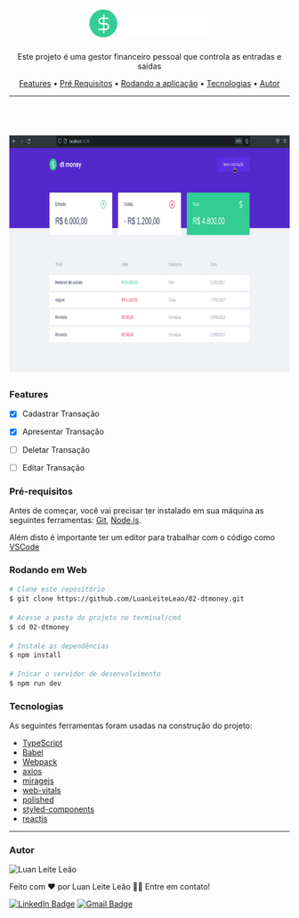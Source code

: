 <h1 align="center"><img alt="tdmoney" title="tdmoney" src="./github/logo.svg" height="50" /></h1>

<p align="center">Este projeto é uma gestor financeiro pessoal que controla as entradas e saidas</p>

<p align="center">
 <a href="#features">Features</a> •
 <a href="#pré-requisitos">Pré Requisitos</a> •
 <a href="#rodando-o-mobile">Rodando a aplicação</a> •
 <a href="#tecnologias">Tecnologias</a> •
 <a href="#autor">Autor</a>
</p>

---

<br>


<h1 align="center">
  <img alt="tdmoney" title="tdmoney" src="./github/dtmoney.gif" height="425" />
 

</h1>


### Features

- [x] Cadastrar Transação
- [x] Apresentar  Transação
- [ ] Deletar Transação
- [ ] Editar Transação



### Pré-requisitos

Antes de começar, você vai precisar ter instalado em sua máquina as seguintes ferramentas:
[Git](https://git-scm.com), [Node.js](https://nodejs.org/en/).

Além disto é importante ter um editor para trabalhar com o código como [VSCode](https://code.visualstudio.com/)


### Rodando em Web

```bash
# Clone este repositório
$ git clone https://github.com/LuanLeiteLeao/02-dtmoney.git

# Acesse a pasta do projeto no terminal/cmd
$ cd 02-dtmoney

# Instale as dependências
$ npm install

# Inicar o servidor de desenvolvimento 
$ npm run dev
```


### Tecnologias

As seguintes ferramentas foram usadas na construção do projeto:

- [TypeScript](https://www.typescriptlang.org/)
- [Babel](https://babeljs.io/)
- [Webpack](https://webpack.js.org/)
- [axios](https://axios-http.com/)    
- [miragejs](https://miragejs.com/)
- [web-vitals](https://sentry.io/for/web-vitals/)
- [polished](https://polished.js.org/)
- [styled-components](https://styled-components.com/)
- [reactjs](https://reactjs.org/)





---

### Autor

<img tyle="border-radius: 50%;" alt="Luan Leite Leão" title="Luan Leite Leão" src="https://avatars.githubusercontent.com/u/50849670?s=400&v=4" height="100" width="100" />

Feito com ❤️ por Luan Leite Leão 👋🏽 Entre em contato!

[![LinkedIn Badge](https://img.shields.io/badge/-Luan_Leite_Leão-blue?style=flat-square&logo=Linkedin&logoColor=white&link=https://www.linkedin.com/in/luan-leite-le%C3%A3o-344622196/)](https://www.linkedin.com/in/luan-leite-le%C3%A3o-344622196/)
[![Gmail Badge](https://img.shields.io/badge/-leaoluanleite@gmail.com-c14438?style=flat-square&logo=Gmail&logoColor=white&link=mailto:leaoluanleite@gmail.com)](mailto:leaoluanleite@gmail.com)